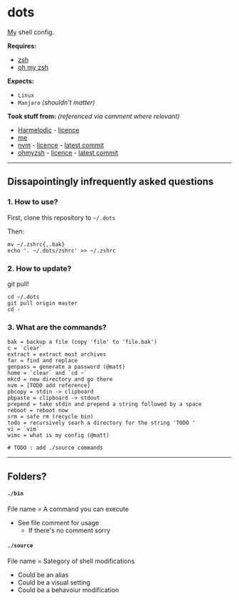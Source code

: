 # **dots**

[My](https://github.com/Joe-Dowd) shell config.

**Requires:** 
 - [zsh](https://sourceforge.net/projects/zsh)
 - [oh my zsh](https://github.com/ohmyzsh/ohmyzsh)

**Expects:**
 - `Linux`
 - `Manjaro` *(shouldn't matter)*

**Took stuff from:** *(referenced via comment where relevant)*
- [Harmelodic](https://gitlab.com/Harmelodic/dots) - [licence](https://gitlab.com/Harmelodic/dots/-/commit/608c3efde3e750a6a4818bfd6732cc55ba128cf3)
- [me](https://github.com/Joe-Dowd/dots-old)
- [nvm](https://github.com/nvm-sh/nvm) - [licence](https://github.com/nvm-sh/nvm/blob/master/LICENSE.md) - [latest commit](https://github.com/nvm-sh/nvm/commit/07b20d5008a480f7e579fd34e6d39919909206f4)
- [ohmyzsh](https://github.com/ohmyzsh/ohmyzsh) - [licence](https://github.com/ohmyzsh/ohmyzsh/blob/master/LICENSE.txt) - [latest commit](https://github.com/ohmyzsh/ohmyzsh/commit/cd4918c2cdb6613cf77ea8f6f29e1930bd7f4bf5)

---

## Dissapointingly infrequently asked questions
### **1. How to use?**
First, clone this repository to `~/.dots`

Then:
```
mv ~/.zshrc{,.bak}
echo '. ~/.dots/zshrc' >> ~/.zshrc
```

### **2. How to update?**
git pull!
```
cd ~/.dots
git pull origin master
cd -
```

### **3. What are the commands?**
```
bak = backup a file (copy 'file' to 'file.bak')
c = `clear`
extract = extract most archives
far = find and replace
genpass = generate a password (@matt)
home = `clear` and `cd ~`
mkcd = new directory and go there
nvm = [TODO add reference]
pbcopy = stdin -> clipboard
pbpaste = clipboard -> stdout
prepend = take stdin and prepend a string followed by a space
reboot = reboot now
srm = safe rm (recycle bin)
todo = recursively searh a directory for the string 'TODO ' 
vi = `vim`
wimc = what is my config (@matt)

# TODO : add ./source commands
``` 

---

## **Folders?**

#### **`./bin`**
File name = A command you can execute

 - See file comment for usage
   - If there's no comment sorry

#### **`./source`**
File name = Sategory of shell modifications
 - Could be an alias
 - Could be a visual setting
 - Could be a behavoiur modification
